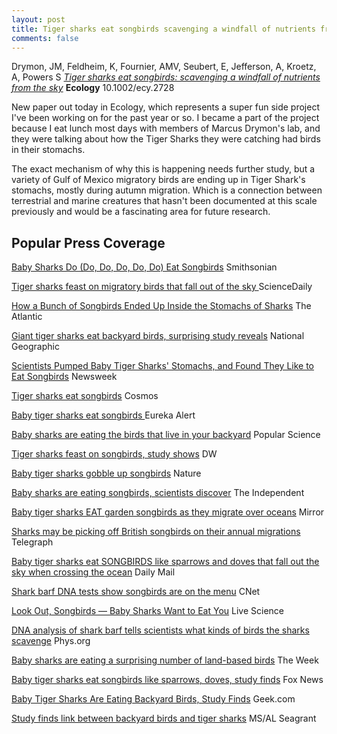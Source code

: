 ```yaml
---
layout: post
title: Tiger sharks eat songbirds scavenging a windfall of nutrients from the sky
comments: false
---
```


Drymon, JM, Feldheim, K, Fournier, AMV, Seubert, E, Jefferson, A, Kroetz, A, Powers S [*Tiger sharks eat songbirds: scavenging a windfall of nutrients from the sky*](https://github.com/aurielfournier/aurielfournier.github.io/blob/master/_pdfs/Drymon_et_al_Fournier_2019_Ecology.pdf) **Ecology** 10.1002/ecy.2728

New paper out today in Ecology, which represents a super fun side project I've been working on for the past year or so. I became a part of the project because I eat lunch most days with members of Marcus Drymon's lab, and they were talking about how the Tiger Sharks they were catching had birds in their stomachs. 

The exact mechanism of why this is happening needs further study, but a variety of Gulf of Mexico migratory birds are ending up in Tiger Shark's stomachs, mostly during autumn migration. Which is a connection between terrestrial and marine creatures that hasn't been documented at this scale previously and would be a fascinating area for future research.


## Popular Press Coverage

[Baby Sharks Do (Do, Do, Do, Do, Do) Eat Songbirds](https://www.smithsonianmag.com/smart-news/baby-sharks-do-do-do-do-eat-birds-180972262/) Smithsonian

[Tiger sharks feast on migratory birds that fall out of the sky ](https://www.sciencenews.org/blog/wild-things/tiger-sharks-feast-migratory-birds-fall-out-sky) ScienceDaily

[How a Bunch of Songbirds Ended Up Inside the Stomachs of Sharks](https://www.theatlantic.com/science/archive/2019/05/how-songbirds-ended-inside-stomachs-sharks/589909/) The Atlantic 

[Giant tiger sharks eat backyard birds, surprising study reveals](https://www.nationalgeographic.com/animals/2019/05/baby-tiger-sharks-eat-songbirds/) National Geographic

[Scientists Pumped Baby Tiger Sharks' Stomachs, and Found They Like to Eat Songbirds](https://www.newsweek.com/baby-tiger-sharks-eat-songbirds-say-scientists-who-pumped-shark-stomachs-1431474) Newsweek

[Tiger sharks eat songbirds](https://cosmosmagazine.com/biology/tiger-sharks-eat-songbirds) Cosmos

[Baby tiger sharks eat songbirds ](https://www.eurekalert.org/pub_releases/2019-05/fm-bts051419.php) Eureka Alert

[Baby sharks are eating the birds that live in your backyard](https://www.popsci.com/baby-tiger-sharks-eat-backyard-birds) Popular Science

[Tiger sharks feast on songbirds, study shows](https://www.dw.com/en/tiger-sharks-feast-on-songbirds-study-shows/a-48815062) DW

[Baby tiger sharks gobble up songbirds](https://www.nature.com/articles/d41586-019-01612-w) Nature

[Baby sharks are eating songbirds, scientists discover](https://www.independent.co.uk/environment/baby-tiger-sharks-songbirds-eat-diet-sparrows-doves-a8923241.html) The Independent 

[Baby tiger sharks EAT garden songbirds as they migrate over oceans](https://www.mirror.co.uk/science/baby-tiger-sharks-eat-garden-16177669)
Mirror

[Sharks may be picking off British songbirds on their annual migrations](https://www.telegraph.co.uk/science/2019/05/21/sharks-may-picking-british-songbirds-annual-migrations/) Telegraph

[Baby tiger sharks eat SONGBIRDS like sparrows and doves that fall out the sky when crossing the ocean](https://www.dailymail.co.uk/sciencetech/article-7054483/Baby-tiger-sharks-eat-SONGBIRDS-like-sparrows-doves-order-survive.html) Daily Mail

[Shark barf DNA tests show songbirds are on the menu](https://www.cnet.com/news/shark-barf-dna-tests-show-songbirds-are-on-the-menu/) CNet

[Look Out, Songbirds — Baby Sharks Want to Eat You](https://www.livescience.com/65529-baby-sharks-eat-songbirds.html) Live Science

[DNA analysis of shark barf tells scientists what kinds of birds the sharks scavenge](https://phys.org/news/2019-05-dna-analysis-shark-barf-scientists.html) Phys.org

[Baby sharks are eating a surprising number of land-based birds](https://theweek.com/speedreads/842758/baby-sharks-are-eating-surprising-number-landbased-birds) The Week 

[Baby tiger sharks eat songbirds like sparrows, doves, study finds](https://www.foxnews.com/science/baby-tiger-sharks-eat-songbirds-study) Fox News

[Baby Tiger Sharks Are Eating Backyard Birds, Study Finds](https://www.geek.com/news/baby-tiger-sharks-are-eating-backyard-birds-study-finds-1788168/) Geek.com

[Study finds link between backyard birds and tiger sharks](http://masgc.org/news/article/study-finds-link-between-backyard-birds-and-tiger-sharks) MS/AL Seagrant


